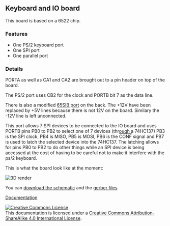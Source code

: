 ## Keyboard and IO board

This board is based on a 6522 chip.

### Features

- One PS/2 keyboard port
- One SPI port
- One parallel port

### Details

PORTA as well as CA1 and CA2 are brought out to a pin header on top of the board.

The PS/2 port uses CB2 for the clock and PORTB bit 7 as the data line.

There is also a modified [65SIB port](http://forum.6502.org/viewtopic.php?t=1064&start=105) on the back. The +12V have been replaced by +5V lines because there is not 12V on the board. Similary the -12V line is left unconnected.

This port allows 7 SPI devices to be connected to the IO board and uses PORTB pins PB0 to PB2 to select one of 7 devices (through a 74HC137)
PB3 is the SPI clock, PB4 is MISO, PB5 is MOSI, PB6 is the <span style="text-decoration:overline">CONF</span> signal and PB7 is used to latch the selected device into the 74HC137. The latching allows for pins PB0 to PB2 to do other things while an SPI device is being accessed at the cost of having to be careful not to make it interfere with the ps/2 keyboard.

This is what the board look like at the moment:

![3D render](https://gitlab.com/planck-6502/planck-6502/-/jobs/artifacts/develop/raw/Hardware/Fabrication/io_board-3D_top.png?job=io_out)

You can [download the schematic](https://gitlab.com/planck-6502/planck-6502/-/jobs/artifacts/develop/raw/Hardware/Fabrication/Schematic.pdf?job=io_out) and the [gerber files](https://gitlab.com/planck-6502/planck-6502/-/jobs/artifacts/develop/raw/Hardware/Fabrication/gerbers.zip?job=io_out)

[Documentation](https://planck6502.com/Hardware/io/)


<a rel="license" href="http://creativecommons.org/licenses/by-sa/4.0/"><img alt="Creative Commons License" style="border-width:0" src="https://i.creativecommons.org/l/by-sa/4.0/88x31.png" /></a><br />This documentation is licensed under a <a rel="license" href="http://creativecommons.org/licenses/by-sa/4.0/">Creative Commons Attribution-ShareAlike 4.0 International License</a>.